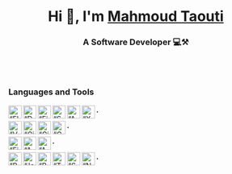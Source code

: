 ## 

<!--
**mahmoudtaouti/mahmoudtaouti** is a ✨ _special_ ✨ repository because its `README.md` (this file) appears on your GitHub profile.

Here are some ideas to get you started:

- 🔭 I’m currently working on ...
- 🌱 I’m currently learning ...
- 👯 I’m looking to collaborate on ...
- 🤔 I’m looking for help with ...
- 💬 Ask me about ...
- 📫 How to reach me: ...
- 😄 Pronouns: ...
- ⚡ Fun fact: ...
-->

<h1 align="center"> Hi 👋, I'm <a href="">Mahmoud Taouti</a></h1>
<h3 align="center">A Software Developer 💻⚒️</h3>


<!--[<img align="left" alt="Mahmoud Taouti | Instagram" width="28px" src="" />][instagram]
[<img align="left" alt="Mahmoud Taouti | Facebook" width="28px" src="" />][facebook]
[<img align="left" alt="Mahmoud Taouti | Medium" width="28px" src="" />][medium] -->


<br />
<br />

### Languages and Tools
<img align="left" alt=“Flutter” width="26px" src="https://www.vectorlogo.zone/logos/flutterio/flutterio-icon.svg" />
<img align="left" alt=“Dart” width="26px" src="https://www.vectorlogo.zone/logos/dartlang/dartlang-icon.svg" />
<img align="left" alt=“Firebase” width="26px" src="https://www.vectorlogo.zone/logos/firebase/firebase-icon.svg" />
<img align="left" alt=“Supabse” width="26px" src="https://www.vectorlogo.zone/logos/supabase/supabase-icon.svg" />
<img align="left" alt=“Android” width="26px" src="https://www.vectorlogo.zone/logos/android/android-icon.svg" />
<img align="left" alt=“XCode” width="26px" src="https://www.vectorlogo.zone/logos/apple_xcode/apple_xcode-icon.svg" />

***.***

<img align="left" alt=“VSCode” width="26px" src="https://www.vectorlogo.zone/logos/visualstudio_code/visualstudio_code-icon.svg" />
<img align="left" alt=“Github” width="26px" src="https://www.vectorlogo.zone/logos/github/github-tile.svg" />
<img align="left" alt=“Git” width="26px" src="https://www.vectorlogo.zone/logos/git-scm/git-scm-icon.svg" />
<img align="left" alt=“GoogleCloud” width="26px" src="https://www.vectorlogo.zone/logos/google_cloud/google_cloud-icon.svg" />

***.***

<img align="left" alt=“Figma” width="26px" src="https://www.vectorlogo.zone/logos/figma/figma-icon.svg" />
<img align="left" alt=“AdobeIllustrator” width="26px" src="https://www.vectorlogo.zone/logos/adobe_illustrator/adobe_illustrator-icon.svg" />
<img align="left" alt=“Adobe” width="26px" src="https://upload.vectorlogo.zone/logos/adobe_illustrator/images/57bdc1fd-fa3d-4a30-98b9-baaac55e3e15.svg" />

***.***

<img align="left" alt=“Python” width="26px" src="https://www.vectorlogo.zone/logos/python/python-icon.svg" />
<img align="left" alt=“Jetbrains” width="26px" src="https://upload.vectorlogo.zone/logos/jetbrains_idea/images/d4398a36-c378-4511-a508-106ded6cd69a.svg" />
<img align="left" alt=“Pytorch” width="26px" src="https://www.vectorlogo.zone/logos/pytorch/pytorch-icon.svg" />
<img align="left" alt=“Tensorflow” width="26px" src="https://www.vectorlogo.zone/logos/tensorflow/tensorflow-icon.svg" />
<img align="left" alt=“ScikitLearn” width="26px" src="https://upload.wikimedia.org/wikipedia/commons/0/05/Scikit_learn_logo_small.svg" />
<img align="left" alt=“Numpy” width="26px" src="https://www.vectorlogo.zone/logos/numpy/numpy-icon.svg" />

***.***
<br />

#
<br />
